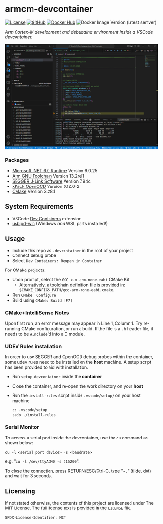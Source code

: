 # armcm-devcontainer
[![License](https://img.shields.io/github/license/islandcontroller/armcm-devcontainer)](LICENSE) [![GitHub](https://shields.io/badge/github-islandcontroller%2Farmcm--devcontainer-black?logo=github)](https://github.com/islandcontroller/armcm-devcontainer) [![Docker Hub](https://shields.io/badge/docker-islandc%2Farmcm--devcontainer-blue?logo=docker)](https://hub.docker.com/r/islandc/armcm-devcontainer) ![Docker Image Version (latest semver)](https://img.shields.io/docker/v/islandc/armcm-devcontainer?sort=semver)

*Arm Cortex-M development and debugging environment inside a VSCode devcontainer.*

![Screenshot](scr.PNG)

### Packages
* [Microsoft .NET 6.0 Runtime](https://dotnet.microsoft.com/en-us/download/dotnet/6.0) Version 6.0.25
* [Arm GNU Toolchain](https://developer.arm.com/downloads/-/arm-gnu-toolchain-downloads) Version 13.2rel1
* [SEGGER J-Link Software](https://www.segger.com/downloads/jlink/) Version 7.94c
* [xPack OpenOCD](https://github.com/xpack-dev-tools/openocd-xpack) Version 0.12.0-2
* [CMake](https://cmake.org/download) Version 3.28.1

## System Requirements
* VSCode [Dev Containers](https://marketplace.visualstudio.com/items?itemName=ms-vscode-remote.remote-containers) extension
* [usbipd-win](https://learn.microsoft.com/en-us/windows/wsl/connect-usb) (Windows *and* WSL parts installed!)

## Usage
* Include this repo as `.devcontainer` in the root of your project
* Connect debug probe
* Select `Dev Containers: Reopen in Container`

For CMake projects:
* Upon prompt, select the `GCC x.x arm-none-eabi` CMake Kit. 
  * Alternatively, a toolchain definition file is provided in: `$CMAKE_CONFIGS_PATH/gcc-arm-none-eabi.cmake`.
* Run `CMake: Configure`
* Build using `CMake: Build [F7]`

### CMake+IntelliSense Notes
Upon first run, an error message may appear in Line 1, Column 1. Try re-running CMake configuration, or run a build. If the file is a `.h` header file, it needs to be `#include`'d into a C module.

### UDEV Rules installation
In order to use SEGGER and OpenOCD debug probes within the container, some udev rules need to be installed on the **host** machine. A setup script has been provided to aid with installation.
* Run `setup-devcontainer` inside the **container**
* Close the container, and re-open the work directory on your **host**
* Run the `install-rules` script inside `.vscode/setup/` on your host machine

      cd .vscode/setup
      sudo ./install-rules

### Serial Monitor
To access a serial port inside the devcontainer, use the `cu` command as shown below:

    cu -l <serial port device> -s <baudrate>

e.g. "`cu -l /dev/ttyACM0 -s 115200`".

To close the connection, press RETURN/ESC/Ctrl-C, type "`~.`" (tilde, dot) and wait for 3 seconds.

## Licensing

If not stated otherwise, the contents of this project are licensed under The MIT License. The full license text is provided in the [`LICENSE`](LICENSE) file.

    SPDX-License-Identifier: MIT